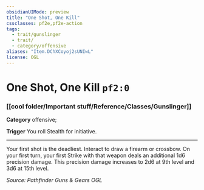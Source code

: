 ```yaml
---
obsidianUIMode: preview
title: "One Shot, One Kill"
cssclasses: pf2e,pf2e-action
tags:
  - trait/gunslinger
  - trait/
  - category/offensive
aliases: "Item.DChXCoyoj2sUNIwL"
license: OGL
---
```

# One Shot, One Kill `pf2:0`

### [[cool folder/Important stuff/Reference/Classes/Gunslinger]]

**Category** offensive; 




**Trigger** You roll Stealth for initiative.

* * *

Your first shot is the deadliest. Interact to draw a firearm or crossbow. On your first turn, your first Strike with that weapon deals an additional 1d6 precision damage. This precision damage increases to 2d6 at 9th level and 3d6 at 15th level.

*Source: Pathfinder Guns & Gears*
*OGL*